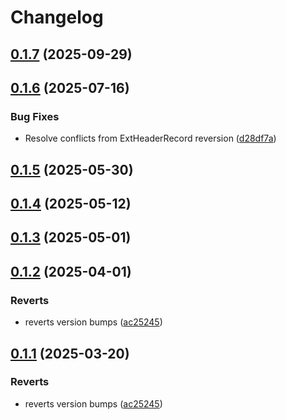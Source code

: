 # Changelog

## [0.1.7](https://github.com/semiotic-ai/veemon/compare/vee-v0.1.6...vee-v0.1.7) (2025-09-29)

## [0.1.6](https://github.com/semiotic-ai/veemon/compare/vee-v0.1.5...vee-v0.1.6) (2025-07-16)


### Bug Fixes

* Resolve conflicts from ExtHeaderRecord reversion ([d28df7a](https://github.com/semiotic-ai/veemon/commit/d28df7a7897aaba71dccf8a73ff75b3a1c0559d8))

## [0.1.5](https://github.com/semiotic-ai/veemon/compare/vee-v0.1.4...vee-v0.1.5) (2025-05-30)

## [0.1.4](https://github.com/semiotic-ai/veemon/compare/vee-v0.1.3...vee-v0.1.4) (2025-05-12)

## [0.1.3](https://github.com/semiotic-ai/veemon/compare/vee-v0.1.2...vee-v0.1.3) (2025-05-01)

## [0.1.2](https://github.com/semiotic-ai/veemon/compare/vee-v0.1.1...vee-v0.1.2) (2025-04-01)


### Reverts

* reverts version bumps ([ac25245](https://github.com/semiotic-ai/veemon/commit/ac25245c576a3f014056c947374b8d5af1886943))

## [0.1.1](https://github.com/semiotic-ai/veemon/compare/vee-v0.1.0...vee-v0.1.1) (2025-03-20)


### Reverts

* reverts version bumps ([ac25245](https://github.com/semiotic-ai/veemon/commit/ac25245c576a3f014056c947374b8d5af1886943))
